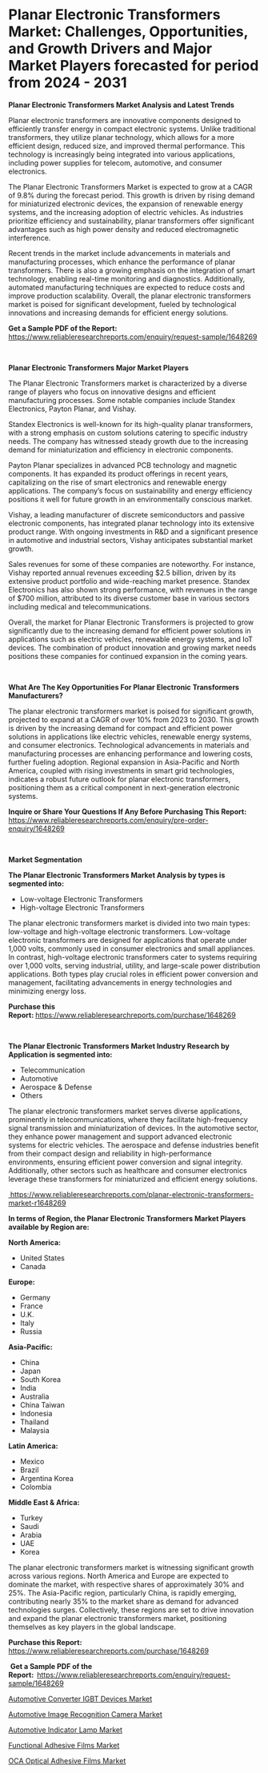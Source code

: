 <p><h1>Planar Electronic Transformers Market: Challenges, Opportunities, and Growth Drivers and Major Market Players forecasted for period from 2024 - 2031</h1></p><p><strong>Planar Electronic Transformers Market Analysis and Latest Trends</strong></p>
<p><p>Planar electronic transformers are innovative components designed to efficiently transfer energy in compact electronic systems. Unlike traditional transformers, they utilize planar technology, which allows for a more efficient design, reduced size, and improved thermal performance. This technology is increasingly being integrated into various applications, including power supplies for telecom, automotive, and consumer electronics.</p><p>The Planar Electronic Transformers Market is expected to grow at a CAGR of 9.8% during the forecast period. This growth is driven by rising demand for miniaturized electronic devices, the expansion of renewable energy systems, and the increasing adoption of electric vehicles. As industries prioritize efficiency and sustainability, planar transformers offer significant advantages such as high power density and reduced electromagnetic interference.</p><p>Recent trends in the market include advancements in materials and manufacturing processes, which enhance the performance of planar transformers. There is also a growing emphasis on the integration of smart technology, enabling real-time monitoring and diagnostics. Additionally, automated manufacturing techniques are expected to reduce costs and improve production scalability. Overall, the planar electronic transformers market is poised for significant development, fueled by technological innovations and increasing demands for efficient energy solutions.</p></p>
<p><strong>Get a Sample PDF of the Report:&nbsp;</strong> <a href="https://www.reliableresearchreports.com/enquiry/request-sample/1648269?utm_campaign=37&utm_medium=2&utm_source=Github&utm_content=ia&utm_term=14102024&utm_id=planar-electronic-transformers">https://www.reliableresearchreports.com/enquiry/request-sample/1648269</a></p>
<p>&nbsp;</p>
<p><strong>Planar Electronic Transformers Major Market Players</strong></p>
<p><p>The Planar Electronic Transformers market is characterized by a diverse range of players who focus on innovative designs and efficient manufacturing processes. Some notable companies include Standex Electronics, Payton Planar, and Vishay.</p><p>Standex Electronics is well-known for its high-quality planar transformers, with a strong emphasis on custom solutions catering to specific industry needs. The company has witnessed steady growth due to the increasing demand for miniaturization and efficiency in electronic components.</p><p>Payton Planar specializes in advanced PCB technology and magnetic components. It has expanded its product offerings in recent years, capitalizing on the rise of smart electronics and renewable energy applications. The company’s focus on sustainability and energy efficiency positions it well for future growth in an environmentally conscious market.</p><p>Vishay, a leading manufacturer of discrete semiconductors and passive electronic components, has integrated planar technology into its extensive product range. With ongoing investments in R&D and a significant presence in automotive and industrial sectors, Vishay anticipates substantial market growth.</p><p>Sales revenues for some of these companies are noteworthy. For instance, Vishay reported annual revenues exceeding $2.5 billion, driven by its extensive product portfolio and wide-reaching market presence. Standex Electronics has also shown strong performance, with revenues in the range of $700 million, attributed to its diverse customer base in various sectors including medical and telecommunications.</p><p>Overall, the market for Planar Electronic Transformers is projected to grow significantly due to the increasing demand for efficient power solutions in applications such as electric vehicles, renewable energy systems, and IoT devices. The combination of product innovation and growing market needs positions these companies for continued expansion in the coming years.</p></p>
<p>&nbsp;</p>
<p><strong>What Are The Key Opportunities For Planar Electronic Transformers Manufacturers?</strong></p>
<p><p>The planar electronic transformers market is poised for significant growth, projected to expand at a CAGR of over 10% from 2023 to 2030. This growth is driven by the increasing demand for compact and efficient power solutions in applications like electric vehicles, renewable energy systems, and consumer electronics. Technological advancements in materials and manufacturing processes are enhancing performance and lowering costs, further fueling adoption. Regional expansion in Asia-Pacific and North America, coupled with rising investments in smart grid technologies, indicates a robust future outlook for planar electronic transformers, positioning them as a critical component in next-generation electronic systems.</p></p>
<p><strong>Inquire or Share Your Questions If Any Before Purchasing This Report:</strong> <a href="https://www.reliableresearchreports.com/enquiry/pre-order-enquiry/1648269?utm_campaign=37&utm_medium=2&utm_source=Github&utm_content=ia&utm_term=14102024&utm_id=planar-electronic-transformers">https://www.reliableresearchreports.com/enquiry/pre-order-enquiry/1648269</a></p>
<p>&nbsp;</p>
<p><strong>Market Segmentation</strong></p>
<p><strong>The Planar Electronic Transformers Market Analysis by types is segmented into:</strong></p>
<p><ul><li>Low-voltage Electronic Transformers</li><li>High-voltage Electronic Transformers</li></ul></p>
<p><p>The planar electronic transformers market is divided into two main types: low-voltage and high-voltage electronic transformers. Low-voltage electronic transformers are designed for applications that operate under 1,000 volts, commonly used in consumer electronics and small appliances. In contrast, high-voltage electronic transformers cater to systems requiring over 1,000 volts, serving industrial, utility, and large-scale power distribution applications. Both types play crucial roles in efficient power conversion and management, facilitating advancements in energy technologies and minimizing energy loss.</p></p>
<p><strong>Purchase this Report:&nbsp;</strong><a href="https://www.reliableresearchreports.com/purchase/1648269?utm_campaign=37&utm_medium=2&utm_source=Github&utm_content=ia&utm_term=14102024&utm_id=planar-electronic-transformers">https://www.reliableresearchreports.com/purchase/1648269</a></p>
<p>&nbsp;</p>
<p><strong>The Planar Electronic Transformers Market Industry Research by Application is segmented into:</strong></p>
<p><ul><li>Telecommunication</li><li>Automotive</li><li>Aerospace & Defense</li><li>Others</li></ul></p>
<p><p>The planar electronic transformers market serves diverse applications, prominently in telecommunications, where they facilitate high-frequency signal transmission and miniaturization of devices. In the automotive sector, they enhance power management and support advanced electronic systems for electric vehicles. The aerospace and defense industries benefit from their compact design and reliability in high-performance environments, ensuring efficient power conversion and signal integrity. Additionally, other sectors such as healthcare and consumer electronics leverage these transformers for miniaturized and efficient energy solutions.</p></p>
<p><a href="https://www.reliableresearchreports.com/planar-electronic-transformers-market-r1648269?utm_campaign=37&utm_medium=2&utm_source=Github&utm_content=ia&utm_term=14102024&utm_id=planar-electronic-transformers">&nbsp;https://www.reliableresearchreports.com/planar-electronic-transformers-market-r1648269</a></p>
<p><strong>In terms of Region, the Planar Electronic Transformers Market Players available by Region are:</strong></p>
<p>
    <p> <strong> North America: </strong>
        <ul>
            <li>United States</li>
            <li>Canada</li>
        </ul>
        </p> 
    <p> <strong> Europe: </strong>
        <ul>
            <li>Germany</li>
            <li>France</li>
            <li>U.K.</li>
            <li>Italy</li>
            <li>Russia</li>
        </ul>
        </p> 
    <p> <strong> Asia-Pacific: </strong>
        <ul>
            <li>China</li>
            <li>Japan</li>
            <li>South Korea</li>
            <li>India</li>
            <li>Australia</li>
            <li>China Taiwan</li>
            <li>Indonesia</li>
            <li>Thailand</li>
            <li>Malaysia</li>
        </ul>
        </p> 
    <p> <strong> Latin America: </strong>
        <ul>
            <li>Mexico</li>
            <li>Brazil</li>
            <li>Argentina Korea</li>
            <li>Colombia</li>
        </ul>
        </p> 
    <p> <strong> Middle East & Africa: </strong>
        <ul>
            <li>Turkey</li>
            <li>Saudi</li>
            <li>Arabia</li>
            <li>UAE</li>
            <li>Korea</li>
        </ul>
    </p>
    </p>
<p><p>The planar electronic transformers market is witnessing significant growth across various regions. North America and Europe are expected to dominate the market, with respective shares of approximately 30% and 25%. The Asia-Pacific region, particularly China, is rapidly emerging, contributing nearly 35% to the market share as demand for advanced technologies surges. Collectively, these regions are set to drive innovation and expand the planar electronic transformers market, positioning themselves as key players in the global landscape.</p></p>
<p><strong>Purchase this Report: </strong><a href="https://www.reliableresearchreports.com/purchase/1648269?utm_campaign=37&utm_medium=2&utm_source=Github&utm_content=ia&utm_term=14102024&utm_id=planar-electronic-transformers">https://www.reliableresearchreports.com/purchase/1648269</a></p>
<p>&nbsp;<strong>Get a Sample PDF of the Report:&nbsp;&nbsp;</strong><a href="https://www.reliableresearchreports.com/enquiry/request-sample/1648269?utm_campaign=37&utm_medium=2&utm_source=Github&utm_content=ia&utm_term=14102024&utm_id=planar-electronic-transformers">https://www.reliableresearchreports.com/enquiry/request-sample/1648269</a></p>
<p><strong></strong></p>
<p><p><a href="https://www.linkedin.com/pulse/automotive-converter-igbt-devices-market-navigating-challenges-kycle?trk=public_post_embed_feed-article-content&utm_campaign=37&utm_medium=2&utm_source=Github&utm_content=ia&utm_term=14102024&utm_id=planar-electronic-transformers">Automotive Converter IGBT Devices Market</a></p><p><a href="https://www.linkedin.com/pulse/how-regional-global-trends-shaping-automotive-image-recognition-wxbxf?utm_campaign=37&utm_medium=2&utm_source=Github&utm_content=ia&utm_term=14102024&utm_id=planar-electronic-transformers">Automotive Image Recognition Camera Market</a></p><p><a href="https://www.linkedin.com/pulse/automotive-indicator-lamp-market-report-product-type-bulbs-dsmce?trk=public_post_embed_feed-article-content&utm_campaign=37&utm_medium=2&utm_source=Github&utm_content=ia&utm_term=14102024&utm_id=planar-electronic-transformers">Automotive Indicator Lamp Market</a></p><p><a href="https://github.com/wwwkeltoum/Market-Research-Report-List-5/blob/main/functional-adhesive-films-market.md?utm_campaign=37&utm_medium=2&utm_source=Github&utm_content=ia&utm_term=14102024&utm_id=planar-electronic-transformers">Functional Adhesive Films Market</a></p><p><a href="https://github.com/joannesouthgate/Market-Research-Report-List-5/blob/main/oca-optical-adhesive-films-market.md?utm_campaign=37&utm_medium=2&utm_source=Github&utm_content=ia&utm_term=14102024&utm_id=planar-electronic-transformers">OCA Optical Adhesive Films Market</a></p></p>